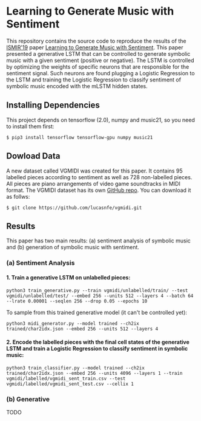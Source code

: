 # Learning to Generate Music with Sentiment

This repository contains the source code to reproduce the results of the [ISMIR'19](https://ismir2019.ewi.tudelft.nl/)
paper [Learning to Generate Music with Sentiment](http://www.lucasnferreira.com/papers/2019/ismir-learning.pdf).
This paper presented a generative LSTM that can be controlled to generate symbolic music with a given sentiment
(positive or negative). The LSTM is controlled by optimizing the weights of specific neurons that are responsible
for the sentiment signal. Such neurons are found plugging a Logistic Regression to the LSTM and training the
Logistic Regression to classify sentiment of symbolic music encoded with the mLSTM hidden states.

## Installing Dependencies

This project depends on tensorflow (2.0), numpy and music21, so you need to install them first:

```
$ pip3 install tensorflow tensorflow-gpu numpy music21
```

## Dowload Data

A new dataset called VGMIDI was created for this paper. It contains 95 labelled pieces according to sentiment as well as 728
non-labelled pieces. All pieces are piano arrangements of video game soundtracks in MIDI format. The VGMIDI dataset has its
own [GitHub repo](https://github.com/lucasnfe/vgmidi). You can download it as follws:

```
$ git clone https://github.com/lucasnfe/vgmidi.git
```

## Results

This paper has two main results: (a) sentiment analysis of symbolic music and (b) generation of symbolic
music with sentiment.

### (a) Sentiment Analysis

#### 1. Train a generative LSTM on unlabelled pieces:

```
python3 train_generative.py --train vgmidi/unlabelled/train/ --test vgmidi/unlabelled/test/ --embed 256 --units 512 --layers 4 --batch 64 --lrate 0.00001 --seqlen 256 --drop 0.05 --epochs 10
```

To sample from this trained generative model (it can't be controlled yet):

```
python3 midi_generator.py --model trained --ch2ix trained/char2idx.json --embed 256 --units 512 --layers 4
```

#### 2. Encode the labelled pieces with the final cell states of the generative LSTM and train a Logistic Regression to classify sentiment in symbolic music:

```
python3 train_classifier.py --model trained --ch2ix trained/char2idx.json --embed 256 --units 4096 --layers 1 --train vgmidi/labelled/vgmidi_sent_train.csv --test vgmidi/labelled/vgmidi_sent_test.csv --cellix 1
```

### (b) Generative

TODO
